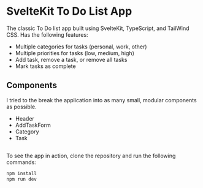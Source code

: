 # SvelteKit To Do List App

The classic To Do list app built using SvelteKit, TypeScript, and TailWind CSS. Has the following features:

- Multiple categories for tasks (personal, work, other)
- Multiple priorities for tasks (low, medium, high)
- Add task, remove a task, or remove all tasks
- Mark tasks as complete

## Components

I tried to the break the application into as many small, modular components as possible.

- Header
- AddTaskForm
- Category
- Task

##

To see the app in action, clone the repository and run the following commands:

```bash
npm install
npm run dev
```
